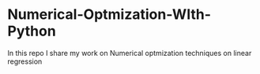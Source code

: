 # Numerical-Optmization-WIth-Python
 In this repo I share my work on Numerical optmization techniques on  linear regression
